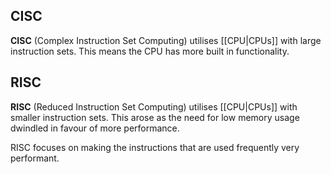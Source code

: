 ## CISC
**CISC** (Complex Instruction Set Computing) utilises [[CPU|CPUs]] with large instruction sets. This means the CPU has more built in functionality.

## RISC
**RISC** (Reduced Instruction Set Computing) utilises [[CPU|CPUs]] with smaller instruction sets. This arose as the need for low memory usage dwindled in favour of more performance.

RISC focuses on making the instructions that are used frequently very performant.